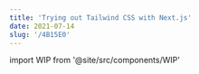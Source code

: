 ```yaml
---
title: 'Trying out Tailwind CSS with Next.js'
date: 2021-07-14
slug: '/4B15E0'
---
```


import WIP from '@site/src/components/WIP'

<WIP state="translating" />
